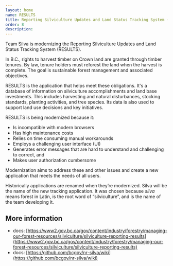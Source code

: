 ```yaml
---
layout: home
name: RESULTS
title: Reporting Silviculture Updates and Land Status Tracking System (RESULTS) 
order: 8
description:
---
```


Team Silva is modernizing the Reporting Silviculture Updates and Land Status Tracking System (RESULTS). 

In B.C., rights to harvest timber on Crown land are granted through timber tenures. By law, tenure holders must reforest the land when the harvest is complete. The goal is sustainable forest management and associated objectives. 

RESULTS is the application that helps meet these obligations. It's a database of information on silviculture accomplishments and land base investments. This includes harvesting and natural disturbances, stocking standards, planting activities, and tree species. Its data is also used to support land use decisions and key initiatives. 

RESULTS is being modernized because it: 
- Is incompatible with modern browsers 
- Has high maintenance costs 
- Relies on time consuming manual workarounds 
- Employs a challenging user interface (UI) 
- Generates error messages that are hard to understand and challenging to correct, and 
- Makes user authorization cumbersome 

Modernization aims to address these and other issues and create a new application that meets the needs of all users.

Historically applications are renamed when they’re modernized. Silva will be the name of the new tracking application. It was chosen because _silva_ means forest in Latin, is the root word of “silviculture”, and is the name of the team developing it.

## More information
- docs: [https://www2.gov.bc.ca/gov/content/industry/forestry/managing-our-forest-resources/silviculture/silviculture-reporting-results](https://www2.gov.bc.ca/gov/content/industry/forestry/managing-our-forest-resources/silviculture/silviculture-reporting-results)
- docs: [https://github.com/bcgov/nr-silva/wiki](https://github.com/bcgov/nr-silva/wiki)
